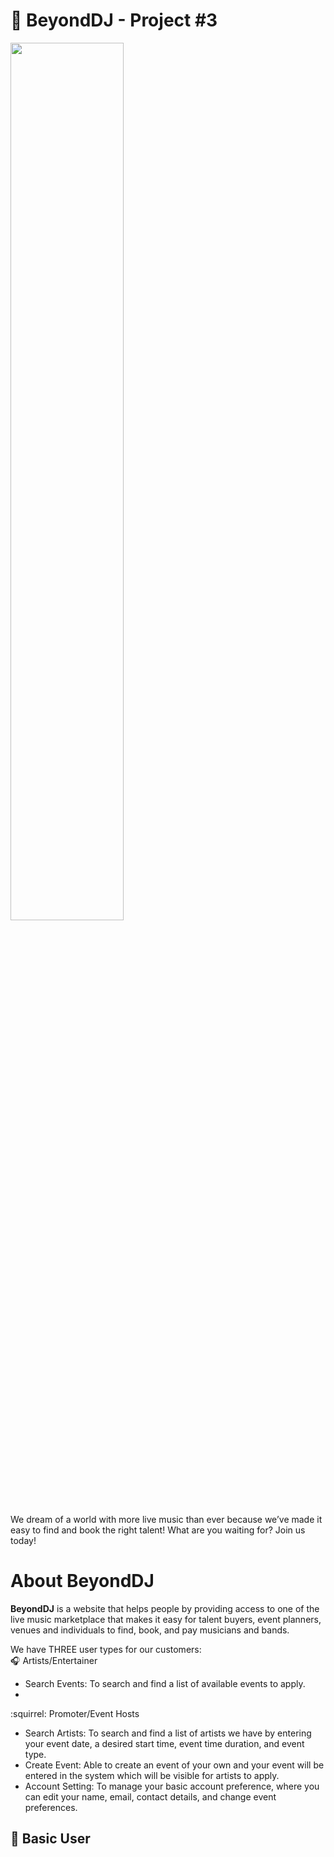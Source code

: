 # :space_invader: BeyondDJ - Project #3
<img src="https://3.imimg.com/data3/CL/AH/MY-13717014/night-party-dj-booking-500x500.jpg" width="60%"> <br/>

We dream of a world with more live music than ever because we’ve made it easy to find and book the right talent! What are you waiting for? Join us today!

# About BeyondDJ
**BeyondDJ** is a website that helps people by providing access to one of the live music marketplace that makes it easy for talent buyers, event planners, venues and individuals to find, book, and pay musicians and bands.

We have THREE user types for our customers: <br />
:headphones: Artists/Entertainer
- Search Events: To search and find a list of available events to apply. 
- 

:squirrel: Promoter/Event Hosts
- Search Artists: To search and find a list of artists we have by entering your event date, a desired start time, event time duration, and event type. 
- Create Event: Able to create an event of your own and your event will be entered in the system which will be visible for artists to apply. 
- Account Setting: To manage your basic account preference, where you can edit your name, email, contact details, and change event preferences. 

:bust_in_silhouette: Basic User
- 